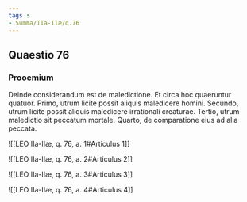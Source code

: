 ```yaml
---
tags : 
- Summa/IIa-IIæ/q.76
---
```


## Quaestio 76

### Prooemium

Deinde considerandum est de maledictione. Et circa hoc quaeruntur quatuor. Primo, utrum licite possit aliquis maledicere homini. Secundo, utrum licite possit aliquis maledicere irrationali creaturae. Tertio, utrum maledictio sit peccatum mortale. Quarto, de comparatione eius ad alia peccata.

![[LEO IIa-IIæ, q. 76, a. 1#Articulus 1]]

![[LEO IIa-IIæ, q. 76, a. 2#Articulus 2]]

![[LEO IIa-IIæ, q. 76, a. 3#Articulus 3]]

![[LEO IIa-IIæ, q. 76, a. 4#Articulus 4]]

